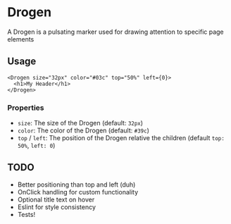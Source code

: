 Drogen
======

A Drogen is a pulsating marker used for drawing attention to specific page elements


Usage
-----

    <Drogen size="32px" color="#03c" top="50%" left={0}>
      <h1>My Header</h1>
    </Drogen>


### Properties

- `size`: The size of the Drogen  (default: `32px`)
- `color`: The color of the Drogen (default: `#39c`)
- `top` / `left`: The position of the Drogen relative the children (default `top: 50%`, `left: 0`)


TODO
----

* Better positioning than top and left (duh)
* OnClick handling for custom functionality
* Optional title text on hover
* Eslint for style consistency
* Tests!
